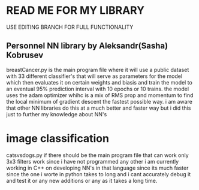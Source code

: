 # READ ME FOR MY LIBRARY

USE EDITING BRANCH FOR FULL FUNCTIONALITY

## Personnel NN library by Aleksandr(Sasha) Kobrusev

breastCancer.py is the main program file where it will use a public dataset with 33 different classifier's that will serve as parameters for the model which then evaluates it on certain weights and biasis and train the model to an eventual 95% prediction interval with 10 epochs or 10 trains. the model uses the adam optimizer whihc is a mix of RMS prop and momentum to find the local minimum of gradient descent the fastest possible way. i am aware that other NN libraries do this at a much better and faster way but i did this just to further my knowledge about NN's

# image classification
catsvsdogs.py if there should be the main program file that can work only 3x3 filters work since i have not programmed any other i am currently working in C++ on developing NN's in that language since its much faster since the one i worte in python takes to long and i cant accurately debug it and test it or any new additions or any as it takes a long time.

